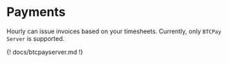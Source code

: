 # Payments

Hourly can issue invoices based on your timesheets. Currently, only `BTCPay Server` is supported.

{! docs/btcpayserver.md !}